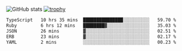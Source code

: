 ![GitHub stats](https://github-readme-stats.vercel.app/api?username=ksk001100&show_icons=true&theme=tokyonight)
[![trophy](https://github-profile-trophy.vercel.app/?username=ksk001100&theme=onedark)](https://github.com/ryo-ma/github-profile-trophy)

<!--START_SECTION:waka-->

```txt
TypeScript   10 hrs 35 mins  ███████████████░░░░░░░░░░   59.70 %
Ruby         6 hrs 12 mins   ████████▓░░░░░░░░░░░░░░░░   35.03 %
JSON         26 mins         ▓░░░░░░░░░░░░░░░░░░░░░░░░   02.51 %
ERB          23 mins         ▓░░░░░░░░░░░░░░░░░░░░░░░░   02.17 %
YAML         2 mins          ░░░░░░░░░░░░░░░░░░░░░░░░░   00.23 %
```

<!--END_SECTION:waka-->
